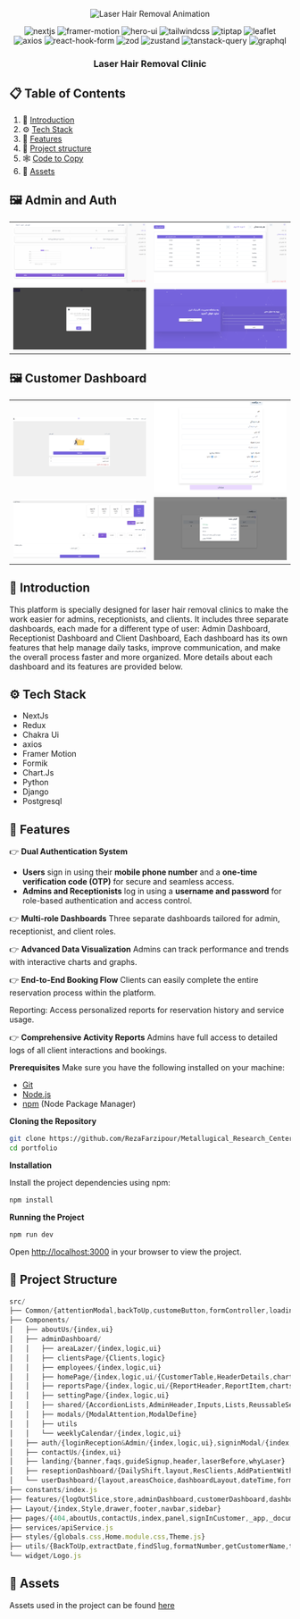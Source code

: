 <div align="center">

![Laser Hair Removal Animation](./public/readme/laserlanding-ezgif.com-video-to-gif-converter.gif)

<div>
    <img src="https://img.shields.io/badge/-Next.js-black?style=for-the-badge&logoColor=white&logo=nextdotjs&color=000000" alt="nextjs" />
    <img src="https://img.shields.io/badge/-Framer_Motion-black?style=for-the-badge&logoColor=white&logo=framer&color=0055FF" alt="framer-motion" />
    <img src="https://img.shields.io/badge/-Hero_UI-black?style=for-the-badge&logoColor=white&logo=heroicons&color=38B2AC" alt="hero-ui" />
    <img src="https://img.shields.io/badge/-Tailwind_CSS-black?style=for-the-badge&logoColor=white&logo=tailwindcss&color=06B6D4" alt="tailwindcss" />
    <img src="https://img.shields.io/badge/-Tiptap-black?style=for-the-badge&logoColor=white&logo=tiptap&color=4B5563" alt="tiptap" />
    <img src="https://img.shields.io/badge/-Leaflet-black?style=for-the-badge&logoColor=white&logo=leaflet&color=199900" alt="leaflet" />
    <img src="https://img.shields.io/badge/-Axios-black?style=for-the-badge&logoColor=white&logo=axios&color=5A29E4" alt="axios" />
    <img src="https://img.shields.io/badge/-React_Hook_Form-black?style=for-the-badge&logoColor=white&logo=reacthookform&color=EC5990" alt="react-hook-form" />
    <img src="https://img.shields.io/badge/-Zod-black?style=for-the-badge&logoColor=white&logo=zod&color=3E67B1" alt="zod" />
    <img src="https://img.shields.io/badge/-Zustand-black?style=for-the-badge&logoColor=white&logo=zustand&color=FFCA28" alt="zustand" />
    <img src="https://img.shields.io/badge/-TanStack_Query-black?style=for-the-badge&logoColor=white&logo=tanstack&color=FF4154" alt="tanstack-query" />
    <img src="https://img.shields.io/badge/-GraphQL-black?style=for-the-badge&logoColor=white&logo=graphql&color=E10098" alt="graphql" />
</div>

  <h3 align="center"> Laser Hair Removal Clinic</h3>

</div>

## 📋 <a name="table">Table of Contents</a>

1. 🤖 [Introduction](#introduction)
2. ⚙️ [Tech Stack](#tech-stack)
3. 🔋 [Features](#features)
4. 📂 [Project structure](#project-structure)
5. 🕸️ [Code to Copy](#snippets)
6. 🔗 [Assets](#links)

## <a >🖼️ Admin and Auth</a>

<div align="center">
  <table>
    <tr>
   <td><img src="./public/readme/admin1.png" alt="Image 1" width="300"></td>
   <td><img src="./public/readme/admin2.png"  alt="Image 2" width="300"></td>
    </tr>
    <tr>
      <td><img src="./public/readme/auth1.png" alt="Image 3" width="300"></td>
     <td><img src="./public/readme/auth3.png" alt="Image 4" width="300"></td>
    </tr>
  </table>
</div>

## <a >🖼️ Customer Dashboard</a>

<div align="center">
  <table>
    <tr>
   <td><img src="./public/readme/customer1.png" alt="Image 1" width="300"></td>
   <td><img src="./public/readme/customer3.png"  alt="Image 2" width="300"></td>
    </tr>
    <tr>
      <td><img src="./public/readme/customer5.png" alt="Image 3" width="300"></td>
     <td><img src="./public/readme/customer7.png" alt="Image 4" width="300"></td>
    </tr>
  </table>
</div>

## <a name="introduction">🤖 Introduction</a>

This platform is specially designed for laser hair removal clinics to make the work easier for admins, receptionists, and clients.
It includes three separate dashboards, each made for a different type of user:
Admin Dashboard,
Receptionist Dashboard and
Client Dashboard,
Each dashboard has its own features that help manage daily tasks, improve communication, and make the overall process faster and more organized.
More details about each dashboard and its features are provided below.

## <a name="tech-stack">⚙️ Tech Stack</a>

- NextJs
- Redux
- Chakra Ui
- axios
- Framer Motion
- Formik
- Chart.Js
- Python
- Django
- Postgresql

## <a name="features">🔋 Features</a>

👉 **Dual Authentication System**

- **Users** sign in using their **mobile phone number** and a **one-time verification code (OTP)** for secure and seamless access.
- **Admins and Receptionists** log in using a **username and password** for role-based authentication and access control.

👉 **Multi-role Dashboards** Three separate dashboards tailored for admin, receptionist, and client roles.

👉 **Advanced Data Visualization**
Admins can track performance and trends with interactive charts and graphs.

👉 **End-to-End Booking Flow**
Clients can easily complete the entire reservation process within the platform.

Reporting: Access personalized reports for reservation history and service usage.

👉 **Comprehensive Activity Reports** Admins have full access to detailed logs of all client interactions and bookings.

**Prerequisites**
Make sure you have the following installed on your machine:

- [Git](https://git-scm.com/)
- [Node.js](https://nodejs.org/en)
- [npm](https://www.npmjs.com/) (Node Package Manager)

**Cloning the Repository**

```bash
git clone https://github.com/RezaFarzipour/Metallugical_Research_Center
cd portfolio
```

**Installation**

Install the project dependencies using npm:

```bash
npm install
```

**Running the Project**

```bash
npm run dev
```

Open [http://localhost:3000](http://localhost:3000) in your browser to view the project.

## <a name="project-structure">📂 Project Structure</a>

```ts
src/
├── Common/{attentionModal,backToUp,customeButton,formController,loading,searchInput,sectionTitle}
├── Components/
│   ├── aboutUs/{index,ui}
│   ├── adminDashboard/
│   │   ├── areaLazer/{index,logic,ui}
│   │   ├── clientsPage/{Clients,logic}
│   │   ├── employees/{index,logic,ui}
│   │   ├── homePage/{index,logic,ui/{CustomerTable,HeaderDetails,charts,financialReports}}
│   │   ├── reportsPage/{index,logic,ui/{ReportHeader,ReportItem,charts}}
│   │   ├── settingPage/{index,logic,ui}
│   │   ├── shared/{AccordionLists,AdminHeader,Inputs,Lists,ReussableSession}
│   │   ├── modals/{ModalAttention,ModalDefine}
│   │   ├── utils
│   │   └── weeklyCalendar/{index,logic,ui}
│   ├── auth/{loginReception&Admin/{index,logic,ui},signinModal/{index,logic,ui}}
│   ├── contactUs/{index,ui}
│   ├── landing/{banner,faqs,guideSignup,header,laserBefore,whyLaser}
│   ├── reseptionDashboard/{DailyShift,layout,ResClients,AddPatientWithoutTime,enterExiteOperator,headerDetails,paidTurnList,patientList,paymentDialog,reservationList,shared}
│   └── userDashboard/{layout,areasChoice,dashboardLayout,dateTime,form,informationConfirm,reservationDone,shared,stepper,turnsReport,utils}
├── constants/index.js
├── features/{logOutSlice,store,adminDashboard,customerDashboard,dashboardSteper,receptionDashboard,signin}
├── Layout/{index,Style,drawer,footer,navbar,sidebar}
├── pages/{404,aboutUs,contactUs,index,panel,signInCustomer,_app,_document,adminDashboard,api,reseptionDashboard,userDashboard}
├── services/apiService.js
├── styles/{globals.css,Home.module.css,Theme.js}
├── utils/{BackToUp,extractDate,findSlug,formatNumber,getCustomerName,toPersianDigits,useCustomToast}
└── widget/Logo.js


```

## <a name="links">🔗 Assets</a>

Assets used in the project can be found [here](https://Emdaportfolio.com)

